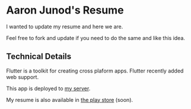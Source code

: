# Aaron Junod's Resume

I wanted to update my resume and here we are.

Feel free to fork and update if you need to do the same and like this idea.

## Technical Details

Flutter is a toolkit for creating cross plaform apps. Flutter recently added web support. 

This app is deployed to [my server](https://aaron.junod.dev).

My resume is also available in [the play store](http://google.com) (soon).